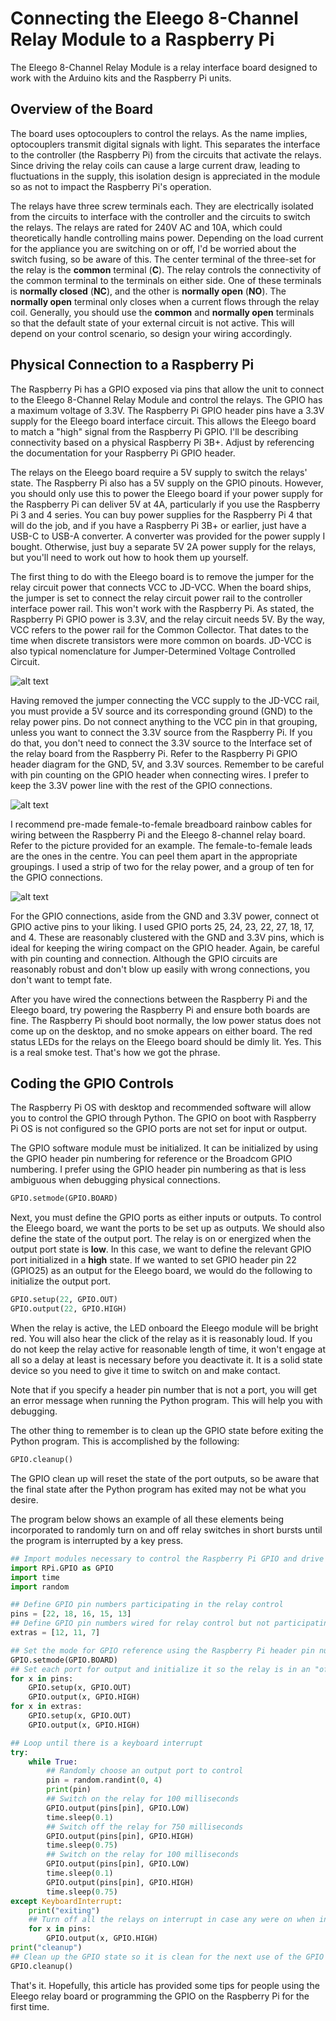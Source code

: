 # Connecting the Eleego 8-Channel Relay Module to a Raspberry Pi

The Eleego 8-Channel Relay Module is a relay interface board designed to work with the Arduino kits and the Raspberry Pi units.

## Overview of the Board 

The board uses optocouplers to control the relays. As the name implies, optocouplers transmit digital signals with light. This separates the interface to the controller (the Raspberry Pi) from the circuits that activate the relays. Since driving the relay coils can cause a large current draw, leading to fluctuations in the supply, this isolation design is appreciated in the module so as not to impact the Raspberry Pi's operation.

The relays have three screw terminals each. They are electrically isolated from the circuits to interface with the controller and the circuits to switch the relays. The relays are rated for 240V AC and 10A, which could theoretically handle controlling mains power. Depending on the load current for the appliance you are switching on or off, I'd be worried about the switch fusing, so be aware of this. The center terminal of the three-set for the relay is the **common** terminal (**C**). The relay controls the connectivity of the common terminal to the terminals on either side. One of these terminals is **normally closed** (**NC**), and the other is **normally open** (**NO**). The **normally open** terminal only closes when a current flows through the relay coil. Generally, you should use the **common** and **normally open** terminals so that the default state of your external circuit is not active. This will depend on your control scenario, so design your wiring accordingly.

## Physical Connection to a Raspberry Pi

The Raspberry Pi has a GPIO exposed via pins that allow the unit to connect to the Eleego 8-Channel Relay Module and control the relays. The GPIO has a maximum voltage of 3.3V. The Raspberry Pi GPIO header pins have a 3.3V supply for the Eleego board interface circuit. This allows the Eleego board to match a "high" signal from the Raspberry Pi GPIO. I'll be describing connectivity based on a physical Raspberry Pi 3B+. Adjust by referencing the documentation for your Raspberry Pi GPIO header.

The relays on the Eleego board require a 5V supply to switch the relays' state. The Raspberry Pi also has a 5V supply on the GPIO pinouts. However, you should only use this to power the Eleego board if your power supply for the Raspberry Pi can deliver 5V at 4A, particularly if you use the Raspberry Pi 3 and 4 series. You can buy power supplies for the Raspberry Pi 4 that will do the job, and if you have a Raspberry Pi 3B+ or earlier, just have a USB-C to USB-A converter. A converter was provided for the power supply I bought. Otherwise, just buy a separate 5V 2A power supply for the relays, but you'll need to work out how to hook them up yourself.

The first thing to do with the Eleego board is to remove the jumper for the relay circuit power that connects VCC to JD-VCC. When the board ships, the jumper is set to connect the relay circuit power rail to the controller interface power rail. This won't work with the Raspberry Pi. As stated, the Raspberry Pi GPIO power is 3.3V, and the relay circuit needs 5V. By the way, VCC refers to the power rail for the Common Collector. That dates to the time when discrete transistors were more common on boards. JD-VCC is also typical nomenclature for Jumper-Determined Voltage Controlled Circuit.

![alt text](https://raw.githubusercontent.com/BandedHawk/eleego-and-raspberry-pi/master/images/8-channel-relay.png "Eleego 8-Channel Relay Board View")

Having removed the jumper connecting the VCC supply to the JD-VCC rail, you must provide a 5V source and its corresponding ground (GND)  to the relay power pins. Do not connect anything to the VCC pin in that grouping, unless you want to connect the 3.3V source from the Raspberry Pi. If you do that, you don't need to connect the 3.3V source to the Interface set of the relay board from the Raspberry Pi. Refer to the Raspberry Pi GPIO header diagram for the GND, 5V, and 3.3V sources.  Remember to be careful with pin counting on the GPIO header when connecting wires. I prefer to keep the 3.3V power line with the rest of the GPIO connections.

![alt text](https://raw.githubusercontent.com/BandedHawk/eleego-and-raspberry-pi/master/images/RPI3_GPIO_card.png "Raspberry Pi 3B+ GPIO Pin Mapping - c/o freva.com")

I recommend pre-made female-to-female breadboard rainbow cables for wiring between the Raspberry Pi and the Eleego 8-channel relay board. Refer to the picture provided for an example. The female-to-female leads are the ones in the centre. You can peel them apart in the appropriate groupings. I used a strip of two for the relay power, and a group of ten for the GPIO connections.

![alt text](https://raw.githubusercontent.com/BandedHawk/eleego-and-raspberry-pi/master/images/breadboard-rainbow-cables.png "Breadboard Rainbow Cables")

For the GPIO connections, aside from the GND and 3.3V power, connect ot GPIO active pins to your liking. I used GPIO ports 25, 24, 23, 22, 27, 18, 17, and 4. These are reasonably clustered with the GND and 3.3V pins, which is ideal for keeping the wiring compact on the GPIO header. Again, be careful with pin counting and connection. Although the GPIO circuits are reasonably robust and don't blow up easily with wrong connections, you don't want to tempt fate.

After you have wired the connections between the Raspberry Pi and the Eleego board, try powering the Raspberry Pi and ensure both boards are fine. The Raspberry Pi should boot normally, the low power status does not come up on the desktop, and no smoke appears on either board. The red status LEDs for the relays on the Eleego board should be dimly lit. Yes. This is a real smoke test. That's how we got the phrase.

## Coding the GPIO Controls

The Raspberry Pi OS with desktop and recommended software will allow you to control the GPIO through Python. The GPIO on boot with Raspberry Pi OS is not configured so the GPIO ports are not set for input or output.

The GPIO software module must be initialized. It can be initialized by using the GPIO header pin numbering for reference or the Broadcom GPIO numbering. I prefer using the GPIO header pin numbering as that is less ambiguous when debugging physical connections.

```python
GPIO.setmode(GPIO.BOARD)
```

Next, you must define the GPIO ports as either inputs or outputs. To control the Eleego board, we want the ports to be set up as outputs. We should also define the state of the output port. The relay is on or energized when the output port state is **low**. In this case, we want to define the relevant GPIO port initialized in a **high** state. If we wanted to set GPIO header pin 22 (GPIO25) as an output for the Eleego board, we would do the following to initialize the output port.

```python
GPIO.setup(22, GPIO.OUT)
GPIO.output(22, GPIO.HIGH)
```
 When the relay is active, the LED onboard the Eleego module will be bright red. You will also hear the click of the relay as it is reasonably loud. If you do not keep the relay active for reasonable length of time, it won't engage at all so a delay at least is necessary before you deactivate it. It is a solid state device so you need to give it time to switch on and make contact.

Note that if you specify a header pin number that is not a port, you will get an error message when running the Python program. This will help you with debugging.

The other thing to remember is to clean up the GPIO state before exiting the Python program. This is accomplished by the following:

```python
GPIO.cleanup()
```
The GPIO clean up will reset the state of the port outputs, so be aware that the final state after the Python program has exited may not be what you desire. 

The program below shows an example of all these elements being incorporated to randomly turn on and off relay switches in short bursts until the program is interrupted by a key press.

```python
## Import modules necessary to control the Raspberry Pi GPIO and drive the port status
import RPi.GPIO as GPIO
import time
import random

## Define GPIO pin numbers participating in the relay control
pins = [22, 18, 16, 15, 13]
## Define GPIO pin numbers wired for relay control but not participating 
extras = [12, 11, 7]

## Set the mode for GPIO reference using the Raspberry Pi header pin numbers
GPIO.setmode(GPIO.BOARD)
## Set each port for output and initialize it so the relay is in an "off" state.
for x in pins:
    GPIO.setup(x, GPIO.OUT)
    GPIO.output(x, GPIO.HIGH)
for x in extras:
    GPIO.setup(x, GPIO.OUT)
    GPIO.output(x, GPIO.HIGH)

## Loop until there is a keyboard interrupt
try:
    while True:
        ## Randomly choose an output port to control
        pin = random.randint(0, 4)
        print(pin)
        ## Switch on the relay for 100 milliseconds 
        GPIO.output(pins[pin], GPIO.LOW)
        time.sleep(0.1)
        ## Switch off the relay for 750 milliseconds 
        GPIO.output(pins[pin], GPIO.HIGH)
        time.sleep(0.75)
        ## Switch on the relay for 100 milliseconds 
        GPIO.output(pins[pin], GPIO.LOW)
        time.sleep(0.1)
        GPIO.output(pins[pin], GPIO.HIGH)
        time.sleep(0.75)
except KeyboardInterrupt:
    print("exiting")
    ## Turn off all the relays on interrupt in case any were on when interrupted 
    for x in pins:
        GPIO.output(x, GPIO.HIGH)
print("cleanup")
## Clean up the GPIO state so it is clean for the next use of the GPIO 
GPIO.cleanup()
```

That's it. Hopefully, this article has provided some tips for people using the Eleego relay board or programming the GPIO on the Raspberry Pi for the first time.


